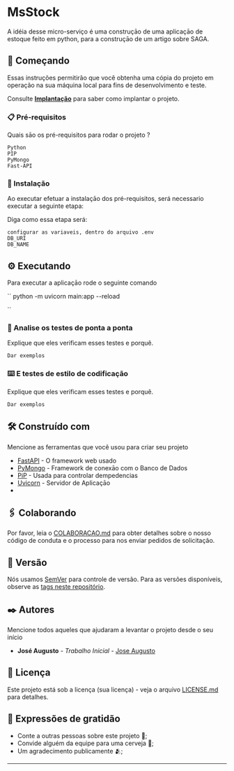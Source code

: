 # MsStock 

A idéia desse micro-serviço é uma construçāo de uma aplicaçāo de estoque feito em python, para a construçāo de um 
artigo sobre SAGA.

## 🚀 Começando

Essas instruções permitirão que você obtenha uma cópia do projeto em operação na sua máquina local para fins de desenvolvimento e teste.

Consulte **[Implantação](#-implanta%C3%A7%C3%A3o)** para saber como implantar o projeto.

### 📋 Pré-requisitos

Quais sāo os pré-requisitos para rodar o projeto ?

```
Python
PIP
PyMongo
Fast-API
```

### 🔧 Instalação

Ao executar efetuar a instalaçāo dos pré-requisitos, será necessario executar a seguinte etapa:

Diga como essa etapa será:

```
configurar as variaveis, dentro do arquivo .env
DB_URI
DB_NAME
```
## ⚙️ Executando 

Para executar a aplicaçāo rode o seguinte comando

``
python -m uvicorn main:app --reload

``

### 🔩 Analise os testes de ponta a ponta

Explique que eles verificam esses testes e porquê.

```
Dar exemplos
```

### ⌨️ E testes de estilo de codificação

Explique que eles verificam esses testes e porquê.

```
Dar exemplos
```


## 🛠️ Construído com

Mencione as ferramentas que você usou para criar seu projeto

* [FastAPI](https://fastapi.tiangolo.com/tutorial/) - O framework web usado
* [PyMongo](https://pymongo.readthedocs.io/en/stable/) - Framework de conexāo com o Banco de Dados
* [PiP](https://pypi.org/project/pip/) - Usada para controlar dempedencias
* [Uvicorn](https://fastapi.tiangolo.com/deployment/manually/) - Servidor de Aplicaçāo
* 

## 🖇️ Colaborando

Por favor, leia o [COLABORACAO.md](https://gist.github.com/usuario/linkParaInfoSobreContribuicoes) para obter detalhes sobre o nosso código de conduta e o processo para nos enviar pedidos de solicitação.

## 📌 Versão

Nós usamos [SemVer](http://semver.org/) para controle de versão. Para as versões disponíveis, observe as [tags neste repositório](https://github.com/suas/tags/do/projeto). 

## ✒️ Autores

Mencione todos aqueles que ajudaram a levantar o projeto desde o seu início

* **José Augusto** - *Trabalho Inicial* - [Jose Augusto](https://github.com/ribeiry)

## 📄 Licença

Este projeto está sob a licença (sua licença) - veja o arquivo [LICENSE.md](https://github.com/usuario/projeto/licenca) para detalhes.

## 🎁 Expressões de gratidão

* Conte a outras pessoas sobre este projeto 📢;
* Convide alguém da equipe para uma cerveja 🍺;
* Um agradecimento publicamente 🫂;



---